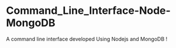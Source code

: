 # Command_Line_Interface-Node-MongoDB
A command line interface developed Using Nodejs and MongoDB !
